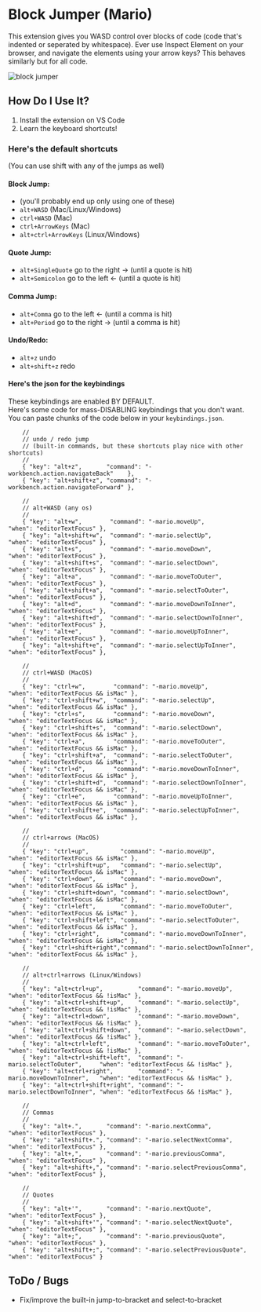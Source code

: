 # Block Jumper (Mario)

This extension gives you WASD control over blocks of code (code that's indented or seperated by whitespace).
Ever use Inspect Element on your browser, and navigate the elements using your arrow keys? This behaves similarly but for all code.

![block jumper](https://user-images.githubusercontent.com/17692058/108124841-449fc680-706d-11eb-9507-c9bc9bb4b211.gif)


## How Do I Use It?
1. Install the extension on VS Code
2. Learn the keyboard shortcuts!

### Here's the default shortcuts

(You can use shift with any of the jumps as well)

#### Block Jump:
- (you'll probably end up only using one of these)
- `alt+WASD` (Mac/Linux/Windows)
- `ctrl+WASD` (Mac)
- `ctrl+ArrowKeys` (Mac)
- `alt+ctrl+ArrowKeys` (Linux/Windows)

#### Quote Jump:
- `alt+SingleQuote` go to the right -> (until a quote is hit)
- `alt+Semicolon` go to the left <- (until a quote is hit)

#### Comma Jump:
- `alt+Comma` go to the left <- (until a comma is hit)
- `alt+Period` go to the right -> (until a comma is hit)

#### Undo/Redo:
- `alt+z` undo
- `alt+shift+z` redo

#### Here's the json for the keybindings

These keybindings are enabled BY DEFAULT.<br>
Here's some code for mass-DISABLING keybindings that you don't want.<br>
You can paste chunks of the code below in your `keybindings.json`.

```jsonc
    // 
    // undo / redo jump
    // (built-in commands, but these shortcuts play nice with other shortcuts)
    // 
    { "key": "alt+z",       "command": "-workbench.action.navigateBack"    },
    { "key": "alt+shift+z", "command": "-workbench.action.navigateForward" },
    
    //
    // alt+WASD (any os)
    //
    { "key": "alt+w",        "command": "-mario.moveUp",            "when": "editorTextFocus" },
    { "key": "alt+shift+w",  "command": "-mario.selectUp",          "when": "editorTextFocus" },
    { "key": "alt+s",        "command": "-mario.moveDown",          "when": "editorTextFocus" },
    { "key": "alt+shift+s",  "command": "-mario.selectDown",        "when": "editorTextFocus" },
    { "key": "alt+a",        "command": "-mario.moveToOuter",       "when": "editorTextFocus" },
    { "key": "alt+shift+a",  "command": "-mario.selectToOuter",     "when": "editorTextFocus" },
    { "key": "alt+d",        "command": "-mario.moveDownToInner",   "when": "editorTextFocus" },
    { "key": "alt+shift+d",  "command": "-mario.selectDownToInner", "when": "editorTextFocus" },
    { "key": "alt+e",        "command": "-mario.moveUpToInner",     "when": "editorTextFocus" },
    { "key": "alt+shift+e",  "command": "-mario.selectUpToInner",   "when": "editorTextFocus" },
    
    //
    // ctrl+WASD (MacOS)
    //
    { "key": "ctrl+w",        "command": "-mario.moveUp",            "when": "editorTextFocus && isMac" },
    { "key": "ctrl+shift+w",  "command": "-mario.selectUp",          "when": "editorTextFocus && isMac" },
    { "key": "ctrl+s",        "command": "-mario.moveDown",          "when": "editorTextFocus && isMac" },
    { "key": "ctrl+shift+s",  "command": "-mario.selectDown",        "when": "editorTextFocus && isMac" },
    { "key": "ctrl+a",        "command": "-mario.moveToOuter",       "when": "editorTextFocus && isMac" },
    { "key": "ctrl+shift+a",  "command": "-mario.selectToOuter",     "when": "editorTextFocus && isMac" },
    { "key": "ctrl+d",        "command": "-mario.moveDownToInner",   "when": "editorTextFocus && isMac" },
    { "key": "ctrl+shift+d",  "command": "-mario.selectDownToInner", "when": "editorTextFocus && isMac" },
    { "key": "ctrl+e",        "command": "-mario.moveUpToInner",     "when": "editorTextFocus && isMac" },
    { "key": "ctrl+shift+e",  "command": "-mario.selectUpToInner",   "when": "editorTextFocus && isMac" },
    
    //
    // ctrl+arrows (MacOS)
    //
    { "key": "ctrl+up",         "command": "-mario.moveUp",            "when": "editorTextFocus && isMac" },
    { "key": "ctrl+shift+up",   "command": "-mario.selectUp",          "when": "editorTextFocus && isMac" },
    { "key": "ctrl+down",       "command": "-mario.moveDown",          "when": "editorTextFocus && isMac" },
    { "key": "ctrl+shift+down", "command": "-mario.selectDown",        "when": "editorTextFocus && isMac" },
    { "key": "ctrl+left",       "command": "-mario.moveToOuter",       "when": "editorTextFocus && isMac" },
    { "key": "ctrl+shift+left", "command": "-mario.selectToOuter",     "when": "editorTextFocus && isMac" },
    { "key": "ctrl+right",      "command": "-mario.moveDownToInner",   "when": "editorTextFocus && isMac" },
    { "key": "ctrl+shift+right","command": "-mario.selectDownToInner", "when": "editorTextFocus && isMac" },
    
    //
    // alt+ctrl+arrows (Linux/Windows)
    //
    { "key": "alt+ctrl+up",          "command": "-mario.moveUp",            "when": "editorTextFocus && !isMac" },
    { "key": "alt+ctrl+shift+up",    "command": "-mario.selectUp",          "when": "editorTextFocus && !isMac" },
    { "key": "alt+ctrl+down",        "command": "-mario.moveDown",          "when": "editorTextFocus && !isMac" },
    { "key": "alt+ctrl+shift+down",  "command": "-mario.selectDown",        "when": "editorTextFocus && !isMac" },
    { "key": "alt+ctrl+left",        "command": "-mario.moveToOuter",       "when": "editorTextFocus && !isMac" },
    { "key": "alt+ctrl+shift+left",  "command": "-mario.selectToOuter",     "when": "editorTextFocus && !isMac" },
    { "key": "alt+ctrl+right",       "command": "-mario.moveDownToInner",   "when": "editorTextFocus && !isMac" },
    { "key": "alt+ctrl+shift+right", "command": "-mario.selectDownToInner", "when": "editorTextFocus && !isMac" },
    
    //
    // Commas
    //
    { "key": "alt+.",       "command": "-mario.nextComma",           "when": "editorTextFocus" },
    { "key": "alt+shift+.", "command": "-mario.selectNextComma",     "when": "editorTextFocus" },
    { "key": "alt+,",       "command": "-mario.previousComma",       "when": "editorTextFocus" },
    { "key": "alt+shift+,", "command": "-mario.selectPreviousComma", "when": "editorTextFocus" },
    
    //
    // Quotes
    //
    { "key": "alt+'",       "command": "-mario.nextQuote",           "when": "editorTextFocus" },
    { "key": "alt+shift+'", "command": "-mario.selectNextQuote",     "when": "editorTextFocus" },
    { "key": "alt+;",       "command": "-mario.previousQuote",       "when": "editorTextFocus" },
    { "key": "alt+shift+;", "command": "-mario.selectPreviousQuote", "when": "editorTextFocus" }
```

## ToDo / Bugs

- Fix/improve the built-in jump-to-bracket and select-to-bracket
